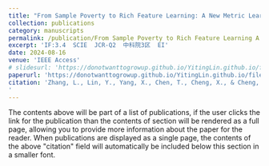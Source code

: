 ```yaml
---
title: "From Sample Poverty to Rich Feature Learning: A New Metric Learning Method for Few-Shot Classification"
collection: publications
category: manuscripts
permalink: /publication/From Sample Poverty to Rich Feature Learning A New Metric Learning Method for Few-Shot Classification
excerpt: 'IF:3.4  SCIE  JCR-Q2  中科院3区  EI'
date: 2024-08-16
venue: 'IEEE Access'
# slidesurl: 'https://donotwanttogrowup.github.io/YitingLin.github.io/files/slides1.pdf'
paperurl: 'https://donotwanttogrowup.github.io/YitingLin.github.io/files/From_Sample_Poverty_to_Rich_Feature_Learning_A_New_Metric_Learning_Method_for_Few-Shot_Classification.pdf'
citation: 'Zhang, L., Lin, Y., Yang, X., Chen, T., Cheng, X., & Cheng, W. (2024). From Sample Poverty to Rich Feature Learning: A New Metric Learning Method for Few-Shot Classification. In IEEE Access (Vol. 12, pp. 124990–125002). Institute of Electrical and Electronics Engineers (IEEE). https://doi.org/10.1109/access.2024.3444483
'
---
```


The contents above will be part of a list of publications, if the user clicks the link for the publication than the contents of section will be rendered as a full page, allowing you to provide more information about the paper for the reader. When publications are displayed as a single page, the contents of the above "citation" field will automatically be included below this section in a smaller font.